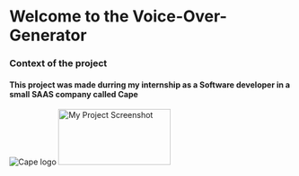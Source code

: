 # Welcome to the Voice-Over-Generator

### Context of the project 

#### This project was made durring my internship as a Software developer in a small SAAS company called Cape 
![Cape logo](https://www.bycape.io/shareimage.png)
<img src="https://www.bycape.io/shareimage.png" alt="My Project Screenshot" width="200" height="100">
